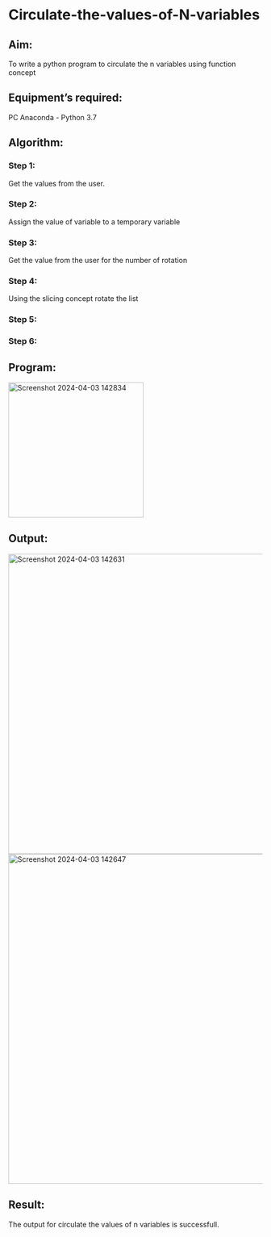 # Circulate-the-values-of-N-variables
## Aim:
To write a python program to circulate the n variables using function concept
## Equipment’s required:
PC
Anaconda - Python 3.7
## Algorithm: 
### Step 1:
Get the values from the user.
### Step 2: 
Assign the value of variable to a temporary variable
### Step 3: 
Get the value from the user for the number of rotation
### Step 4: 
Using the slicing concept rotate the list

### Step 5: 
### Step 6: 
## Program:

<img width="268" alt="Screenshot 2024-04-03 142834" src="https://github.com/SIVAmech123/Circulate-the-values-of-N-variables/assets/151629067/967eac1f-b574-4285-bbbc-91b456f4dda5">






## Output:


<img width="595" alt="Screenshot 2024-04-03 142631" src="https://github.com/SIVAmech123/Circulate-the-values-of-N-variables/assets/151629067/21bcff0a-e9f5-4a3f-9500-b46e6d0c101f">









<img width="654" alt="Screenshot 2024-04-03 142647" src="https://github.com/SIVAmech123/Circulate-the-values-of-N-variables/assets/151629067/c4e9a78a-def9-4592-9f25-3e98aec6b58f">








## Result:
The output for circulate the values of n variables is successfull.
